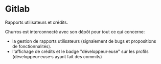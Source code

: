 # Gitlab

Rapports utilisateurs et crédits.

Churros est interconnecté avec son dépôt pour tout ce qui concerne:

- la gestion de rapports utilisateurs (signalement de bugs et propositions de fonctionnalités).
- l'affichage de crédits et le badge "développeur·euse" sur les profils (développeur·euse·s ayant fait des commits)
